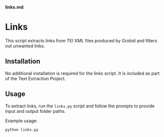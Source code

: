 
**links.md**:

# Links

This script extracts links from TEI XML files produced by Grobid and filters out unwanted links.

## Installation

No additional installation is required for the links script. It is included as part of the Text Extraction Project.

## Usage

To extract links, run the `links.py` script and follow the prompts to provide input and output folder paths.

Example usage:

```bash
python links.py
```
